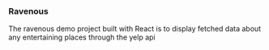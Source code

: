 ### Ravenous

The ravenous demo project built with React is to display fetched data about any entertaining places through the yelp api

